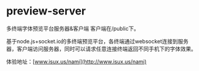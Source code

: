 preview-server
==============

多终端字体预览平台服务器&客户端
客户端在/public下。

基于node.js+socket.io的多终端预览平台，各终端通过websocket连接到服务器，客户端访问服务器，同时可以请求任意连接终端返回不同手机下的字体效果。

体验地址：[www.isux.us/nami](http://www.isux.us/nami)
